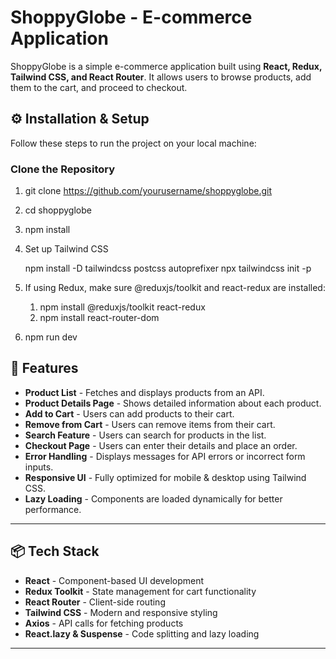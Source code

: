 

# ShoppyGlobe - E-commerce Application

ShoppyGlobe is a simple e-commerce application built using **React, Redux, Tailwind CSS, and React Router**. It allows users to browse products, add them to the cart, and proceed to checkout.

## ⚙️ Installation & Setup
Follow these steps to run the project on your local machine:

### **Clone the Repository**

1. git clone https://github.com/yourusername/shoppyglobe.git
2. cd shoppyglobe
3. npm install
4. Set up Tailwind CSS

   npm install -D tailwindcss postcss autoprefixer
   npx tailwindcss init -p

5. If using Redux, make sure @reduxjs/toolkit and react-redux are installed:
	1. npm install @reduxjs/toolkit react-redux
	2. npm install react-router-dom

6. npm run dev 


## 🚀 Features

-  **Product List** - Fetches and displays products from an API.  
- **Product Details Page** - Shows detailed information about each product.  
- **Add to Cart** - Users can add products to their cart.  
- **Remove from Cart** - Users can remove items from their cart.  
- **Search Feature** - Users can search for products in the list.  
- **Checkout Page** - Users can enter their details and place an order.  
- **Error Handling** - Displays messages for API errors or incorrect form inputs.  
- **Responsive UI** - Fully optimized for mobile & desktop using Tailwind CSS.  
- **Lazy Loading** - Components are loaded dynamically for better performance.  

---

## 📦 Tech Stack
- **React** - Component-based UI development  
- **Redux Toolkit** - State management for cart functionality  
- **React Router** - Client-side routing  
- **Tailwind CSS** - Modern and responsive styling  
- **Axios** - API calls for fetching products  
- **React.lazy & Suspense** - Code splitting and lazy loading  

---

